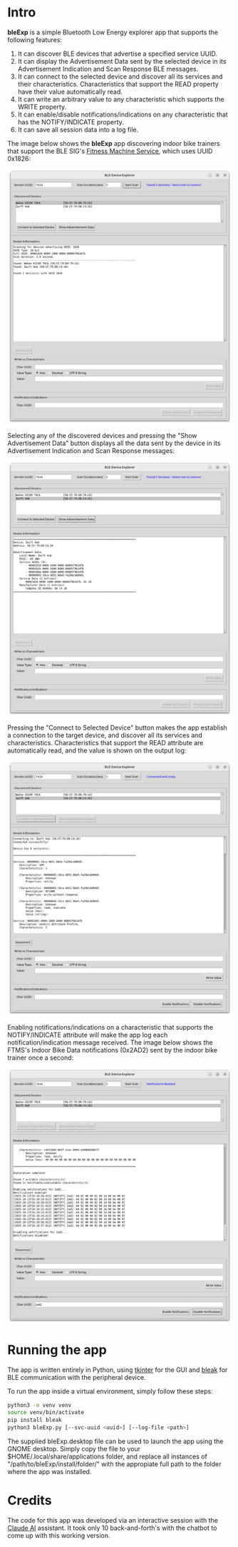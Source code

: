 # Intro

**bleExp** is a simple Bluetooth Low Energy explorer app that supports the following features:

1. It can discover BLE devices that advertise a specified service UUID.
2. It can display the Advertisement Data sent by the selected device in its Advertisement Indication and Scan Response BLE messages.
3. It can connect to the selected device and discover all its services and their characteristics. Characteristics that support the READ property have their value automatically read.
4. It can write an arbitrary value to any characteristic which supports the WRITE property.
5. It can enable/disable notifications/indications on any characteristic that has the NOTIFY/INDICATE property.
6. It can save all session data into a log file.

The image below shows the **bleExp** app discovering indoor bike trainers that support the BLE SIG's [Fitness Machine Service](https://www.bluetooth.com/specifications/specs/html/?src=ftms-v1-0-1_1756429637/FTMS_v1.0.1/out/en/index-en.html), which uses UUID 0x1826:

![bleExp app discovering indoor bike trainers](./assets/bleExp-Demo-1.png)

Selecting any of the discovered devices and pressing the "Show Advertisement Data" button displays all the data sent by the device in its Advertisement Indication and Scan Response messages:

![bleExp app showing the advertisement data of the selected device](./assets/bleExp-Demo-2.png)

Pressing the "Connect to Selected Device" button makes the app establish a connection to the target device, and discover all its services and characteristics. Characteristics that support the READ attribute are automatically read, and the value is shown on the output log:

![bleExp app discovering all services and characteristics](./assets/bleExp-Demo-3.png)

Enabling notifications/indications on a characteristic that supports the NOTIFY/INDICATE attribute will make the app log each notification/indication message received.  The image below shows the FTMS's Indoor Bike Data notifications (0x2AD2) sent by the indoor bike trainer once a second:

![bleExp app logging the notification messages](./assets/bleExp-Demo-4.png)

# Running the app

The app is written entirely in Python, using [tkinter](https://docs.python.org/3/library/tkinter.html) for the GUI and [bleak](https://github.com/hbldh/bleak) for BLE communication with the peripheral device.

To run the app inside a virtual environment, simply follow these steps:

``` bash
python3 -m venv venv
source venv/bin/activate
pip install bleak
python3 bleExp.py [--svc-uuid <uuid>] [--log-file <path>]
```
The supplied bleExp.desktop file can be used to launch the app using the GNOME desktop. Simply copy the file to your $HOME/.local/share/applications folder, and replace all instances of "/path/to/bleExp/install/folder/" with the appropiate full path to the folder where the app was installed.

# Credits

The code for this app was developed via an interactive session with the [Claude AI](https://www.claude.ai) assistant. It took only 10 back-and-forth's with the chatbot to come up with this working version.
